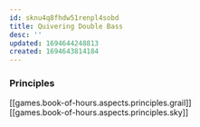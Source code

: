 ```yaml
---
id: sknu4q8fhdw51renpl4sobd
title: Quivering Double Bass
desc: ''
updated: 1694644248813
created: 1694643814184
---
```


### Principles

[[games.book-of-hours.aspects.principles.grail]]  
[[games.book-of-hours.aspects.principles.sky]]
